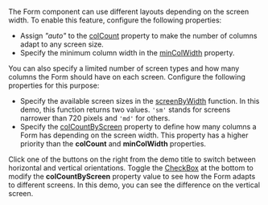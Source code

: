 The Form component can use different layouts depending on the screen width. To enable this feature, configure the following properties:     
- Assign *"auto"* to the [colCount](/Documentation/ApiReference/UI_Components/dxForm/Configuration/#colCount) property to make the number of columns adapt to any screen size.
- Specify the minimum column width in the [minColWidth](/Documentation/ApiReference/UI_Components/dxForm/Configuration/#minColWidth) property.

You can also specify a limited number of screen types and how many columns the Form should have on each screen. Configure the following properties for this purpose:    
- Specify the available screen sizes in the [screenByWidth](/Documentation/ApiReference/UI_Components/dxForm/Configuration/#screenByWidth) function. In this demo, this function returns two values. `'sm'` stands for screens narrower than 720 pixels and `'md'` for others.
- Specify the [colCountByScreen](/Documentation/ApiReference/UI_Components/dxForm/Configuration/#colCountByScreen) property to define how many columns a Form has depending on the screen width. This property has a higher priority than the **colCount** and **minColWidth** properties. 

Click one of the buttons on the right from the demo title to switch between horizontal and vertical orientations. Toggle the [CheckBox](/Documentation/ApiReference/UI_Components/dxCheckBox/) at the bottom to modify the **colCountByScreen** property value to see how the Form adapts to different screens. In this demo, you can see the difference on the vertical screen.